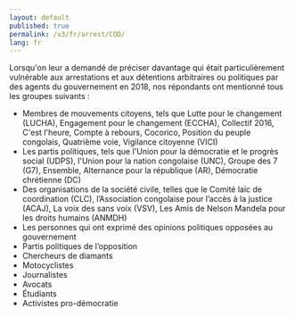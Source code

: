 ```yaml
---
layout: default
published: true
permalink: /v3/fr/arrest/COD/
lang: fr
---
```


Lorsqu'on leur a demandé de préciser davantage qui était particulièrement vulnérable aux arrestations et aux détentions arbitraires ou politiques par des agents du gouvernement en 2018, nos répondants ont mentionné tous les groupes suivants :
-	Membres de mouvements citoyens, tels que Lutte pour le changement (LUCHA), Engagement pour le changement (ECCHA), Collectif 2016, C'est l'heure, Compte à rebours, Cocorico, Position du peuple congolais, Quatrième voie, Vigilance citoyenne (VICI)
-	Les partis politiques, tels que l'Union pour la démocratie et le progrès social (UDPS), l'Union pour la nation congolaise (UNC), Groupe des 7 (G7), Ensemble, Alternance pour la république (AR), Démocratie chrétienne (DC)
-	Des organisations de la société civile, telles que le Comité laïc de coordination (CLC), l’Association congolaise pour l’accès à la justice (ACAJ), La voix des sans voix (VSV), Les Amis de Nelson Mandela pour les droits humains (ANMDH)
-	Les personnes qui ont exprimé des opinions politiques opposées au gouvernement
-	Partis politiques de l’opposition
-	Chercheurs de diamants
-	Motocyclistes
-	Journalistes
-	Avocats
-	Étudiants
-	Activistes pro-démocratie
